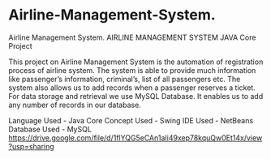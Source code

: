 # Airline-Management-System.
Airline Management System.
AIRLINE MANAGEMENT SYSTEM
JAVA Core Project

This project on Airline Management System is the automation of registration process of airline system. The system is able to provide much information like passenger’s information, criminal’s, list of all passengers etc. The system also allows us to add records when a passenger reserves a ticket. For data storage and retrieval we use MySQL Database. It enables us to add any number of records in our database. 

Language Used -  Java Core 
Concept Used - Swing
IDE Used - NetBeans
Database Used - MySQL
https://drive.google.com/file/d/1flYQG5eCAn1aIi49xep78kquQw0Et14x/view?usp=sharing
